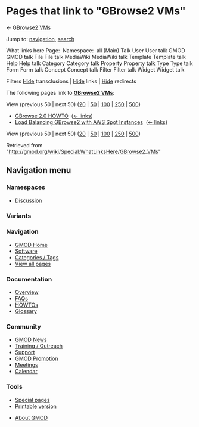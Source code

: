 <div id="mw-page-base" class="noprint">

</div>

<div id="mw-head-base" class="noprint">

</div>

<div id="content" class="mw-body" role="main">

<span id="top"></span>

<div id="mw-js-message" style="display:none;">

</div>



# <span dir="auto">Pages that link to "GBrowse2 VMs"</span>

<div id="bodyContent">

<div id="contentSub">

← [GBrowse2 VMs](/wiki/GBrowse2_VMs "GBrowse2 VMs")

</div>

<div id="jump-to-nav" class="mw-jump">

Jump to: [navigation](#mw-navigation), [search](#p-search)

</div>

<div id="mw-content-text">

What links here Page:  Namespace:  all (Main) Talk User User talk GMOD
GMOD talk File File talk MediaWiki MediaWiki talk Template Template talk
Help Help talk Category Category talk Property Property talk Type Type
talk Form Form talk Concept Concept talk Filter Filter talk Widget
Widget talk

Filters
[Hide](/mediawiki/index.php?title=Special:WhatLinksHere/GBrowse2_VMs&hidetrans=1 "Special:WhatLinksHere/GBrowse2 VMs")
transclusions \|
[Hide](/mediawiki/index.php?title=Special:WhatLinksHere/GBrowse2_VMs&hidelinks=1 "Special:WhatLinksHere/GBrowse2 VMs")
links \|
[Hide](/mediawiki/index.php?title=Special:WhatLinksHere/GBrowse2_VMs&hideredirs=1 "Special:WhatLinksHere/GBrowse2 VMs")
redirects

The following pages link to **[GBrowse2
VMs](/wiki/GBrowse2_VMs "GBrowse2 VMs")**:

View (previous 50 \| next 50)
([20](/mediawiki/index.php?title=Special:WhatLinksHere/GBrowse2_VMs&limit=20 "Special:WhatLinksHere/GBrowse2 VMs")
\|
[50](/mediawiki/index.php?title=Special:WhatLinksHere/GBrowse2_VMs&limit=50 "Special:WhatLinksHere/GBrowse2 VMs")
\|
[100](/mediawiki/index.php?title=Special:WhatLinksHere/GBrowse2_VMs&limit=100 "Special:WhatLinksHere/GBrowse2 VMs")
\|
[250](/mediawiki/index.php?title=Special:WhatLinksHere/GBrowse2_VMs&limit=250 "Special:WhatLinksHere/GBrowse2 VMs")
\|
[500](/mediawiki/index.php?title=Special:WhatLinksHere/GBrowse2_VMs&limit=500 "Special:WhatLinksHere/GBrowse2 VMs"))

- [GBrowse 2.0 HOWTO](/wiki/GBrowse_2.0_HOWTO "GBrowse 2.0 HOWTO") ‎
  <span class="mw-whatlinkshere-tools">([←
  links](/mediawiki/index.php?title=Special:WhatLinksHere&target=GBrowse+2.0+HOWTO "Special:WhatLinksHere"))</span>
- [Load Balancing GBrowse2 with AWS Spot
  Instances](/wiki/Load_Balancing_GBrowse2_with_AWS_Spot_Instances "Load Balancing GBrowse2 with AWS Spot Instances")
  ‎ <span class="mw-whatlinkshere-tools">([←
  links](/mediawiki/index.php?title=Special:WhatLinksHere&target=Load+Balancing+GBrowse2+with+AWS+Spot+Instances "Special:WhatLinksHere"))</span>

View (previous 50 \| next 50)
([20](/mediawiki/index.php?title=Special:WhatLinksHere/GBrowse2_VMs&limit=20 "Special:WhatLinksHere/GBrowse2 VMs")
\|
[50](/mediawiki/index.php?title=Special:WhatLinksHere/GBrowse2_VMs&limit=50 "Special:WhatLinksHere/GBrowse2 VMs")
\|
[100](/mediawiki/index.php?title=Special:WhatLinksHere/GBrowse2_VMs&limit=100 "Special:WhatLinksHere/GBrowse2 VMs")
\|
[250](/mediawiki/index.php?title=Special:WhatLinksHere/GBrowse2_VMs&limit=250 "Special:WhatLinksHere/GBrowse2 VMs")
\|
[500](/mediawiki/index.php?title=Special:WhatLinksHere/GBrowse2_VMs&limit=500 "Special:WhatLinksHere/GBrowse2 VMs"))

</div>

<div class="printfooter">

Retrieved from
"<http://gmod.org/wiki/Special:WhatLinksHere/GBrowse2_VMs>"

</div>

<div id="catlinks" class="catlinks catlinks-allhidden">

</div>

<div class="visualClear">

</div>

</div>

</div>

<div id="mw-navigation">

## Navigation menu

<div id="mw-head">



<div id="left-navigation">

<div id="p-namespaces" class="vectorTabs" role="navigation"
aria-labelledby="p-namespaces-label">

### Namespaces


- <span id="ca-talk"><a
  href="/mediawiki/index.php?title=Talk:GBrowse2_VMs&amp;action=edit&amp;redlink=1"
  accesskey="t"
  title="Discussion about the content page [t]">Discussion</a></span>

</div>

<div id="p-variants" class="vectorMenu emptyPortlet" role="navigation"
aria-labelledby="p-variants-label">

### 

### Variants[](#)

<div class="menu">

</div>

</div>

</div>





</div>

</div>

</div>

<div id="mw-panel">

<div id="p-logo" role="banner">

<a href="/wiki/Main_Page"
style="background-image: url(http://gmod.org/images/GMOD-cogs.png);"
title="Visit the main page"></a>

</div>

<div id="p-Navigation" class="portal" role="navigation"
aria-labelledby="p-Navigation-label">

### Navigation

<div class="body">

- <span id="n-GMOD-Home">[GMOD Home](/wiki/Main_Page)</span>
- <span id="n-Software">[Software](/wiki/GMOD_Components)</span>
- <span id="n-Categories-.2F-Tags">[Categories /
  Tags](/wiki/Categories)</span>
- <span id="n-View-all-pages">[View all
  pages](/wiki/Special:AllPages)</span>

</div>

</div>

<div id="p-Documentation" class="portal" role="navigation"
aria-labelledby="p-Documentation-label">

### Documentation

<div class="body">

- <span id="n-Overview">[Overview](/wiki/Overview)</span>
- <span id="n-FAQs">[FAQs](/wiki/Category:FAQ)</span>
- <span id="n-HOWTOs">[HOWTOs](/wiki/Category:HOWTO)</span>
- <span id="n-Glossary">[Glossary](/wiki/Glossary)</span>

</div>

</div>

<div id="p-Community" class="portal" role="navigation"
aria-labelledby="p-Community-label">

### Community

<div class="body">

- <span id="n-GMOD-News">[GMOD News](/wiki/GMOD_News)</span>
- <span id="n-Training-.2F-Outreach">[Training /
  Outreach](/wiki/Training_and_Outreach)</span>
- <span id="n-Support">[Support](/wiki/Support)</span>
- <span id="n-GMOD-Promotion">[GMOD
  Promotion](/wiki/GMOD_Promotion)</span>
- <span id="n-Meetings">[Meetings](/wiki/Meetings)</span>
- <span id="n-Calendar">[Calendar](/wiki/Calendar)</span>

</div>

</div>

<div id="p-tb" class="portal" role="navigation"
aria-labelledby="p-tb-label">

### Tools

<div class="body">

- <span id="t-specialpages"><a href="/wiki/Special:SpecialPages" accesskey="q"
  title="A list of all special pages [q]">Special pages</a></span>
- <span id="t-print"><a
  href="/mediawiki/index.php?title=Special:WhatLinksHere/GBrowse2_VMs&amp;printable=yes"
  rel="alternate" accesskey="p"
  title="Printable version of this page [p]">Printable version</a></span>

</div>

</div>

</div>

</div>

<div id="footer" role="contentinfo">

- <span id="footer-places-about">[About
  GMOD](/wiki/GMOD:About "GMOD:About")</span>

<!-- -->






</div>
